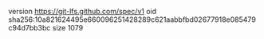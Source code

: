 version https://git-lfs.github.com/spec/v1
oid sha256:10a821624495e660096251428289c621aabbfbd02677918e085479c94d7bb3bc
size 1079
